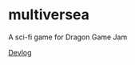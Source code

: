 # multiversea
A sci-fi game for Dragon Game Jam

[Devlog](https://itch.io/jam/game-dev-network-dragon-jam/topic/139997/devlog-multiversea)